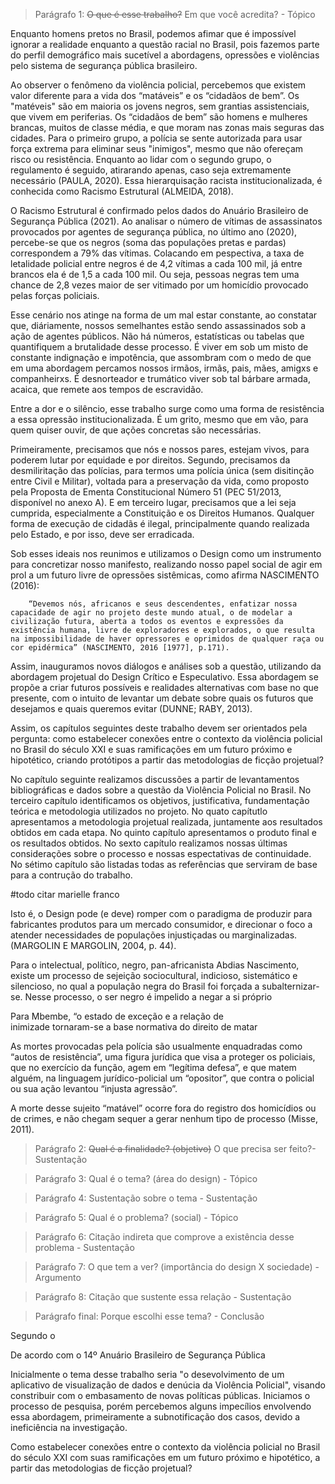 > Parágrafo 1: ~~O que é esse trabalho?~~ Em que você acredita? - Tópico

Enquanto homens pretos no Brasil, podemos afimar que é impossível ignorar a realidade enquanto a questão racial no Brasil, pois fazemos parte do perfil demográfico mais sucetível a abordagens, opressões e violências pelo sistema de segurança pública brasileiro.

Ao observer o fenômeno da violência policial, percebemos que existem valor diferente para a vida dos “matáveis” e os “cidadãos de bem”. Os "matéveis" são em maioria os jovens negros, sem grantias assistenciais, que vivem em periferias. Os “cidadãos de bem” são homens e mulheres brancas, muitos de classe média, e que moram nas zonas mais seguras das cidades. Para o primeiro grupo, a polícia se sente autorizada para usar força extrema para eliminar seus "inimigos", mesmo que não ofereçam risco ou resistência. Enquanto ao lidar com o segundo grupo, o regulamento é seguido, atirarando apenas, caso seja extremamente necessário (PAULA, 2020). Essa hierarquisação racista institucionalizada, é conhecida como Racismo Estrutural (ALMEIDA, 2018).

O Racismo Estrutural é confirmado pelos dados do Anuário Brasileiro de Segurança Pública (2021). Ao analisar o número de vítimas de assassinatos provocados por agentes de segurança pública, no último ano (2020), percebe-se que os negros (soma das populações pretas e pardas) correspondem a 79% das vítimas. Colacando em pespectiva, a taxa de letalidade policial entre negros é de 4,2 vítimas a cada 100 mil, já entre brancos ela é de 1,5 a cada 100 mil. Ou seja, pessoas negras tem uma chance de 2,8 vezes maior de ser vitimado por um homicídio provocado pelas forças policiais.

Esse cenário nos atinge na forma de um mal estar constante, ao constatar que, diáriamente, nossos semelhantes estão sendo assassinados sob a ação de agentes públicos. Não há números, estatísticas ou tabelas que quantifiquem a brutalidade desse processo. É viver em sob um misto de constante indignação e impotência, que assombram com o medo de que em uma abordagem percamos nossos irmãos, irmãs, pais, mães, amigxs e companheirxs. É desnorteador e trumático viver sob tal bárbare armada, acaica, que remete aos tempos de escravidão. 

Entre a dor e o silêncio, esse trabalho surge como uma forma de resistência a essa opressão institucionalizada. É um grito, mesmo que em vão, para quem quiser ouvir, de que ações concretas são necessárias.

Primeiramente, precisamos que nós e nossos pares, estejam vivos, para poderem lutar por equidade e por direitos. Segundo, precisamos da desmiliritação das polícias, para termos uma polícia única (sem disitinção entre Civil e Militar), voltada para a preservação da vida, como proposto pela Proposta de Ementa Constitucional Número 51 (PEC 51/2013, disponível no anexo A). E em terceiro lugar, precisamos que a lei seja cumprida, especialmente a Constituição e os Direitos Humanos. Qualquer forma de execução de cidadãs é ilegal, principalmente quando realizada pelo Estado, e por isso, deve ser erradicada.

Sob esses ideais nos reunimos e utilizamos o Design como um instrumento para concretizar nosso manifesto, realizando nosso papel social de agir em prol a um futuro livre de opressões sistêmicas, como afirma NASCIMENTO (2016):

		“Devemos nós, africanos e seus descendentes, enfatizar nossa capacidade de agir no projeto deste mundo atual, o de modelar a civilização futura, aberta a todos os eventos e expressões da existência humana, livre de exploradores e explorados, o que resulta na impossibilidade de haver opressores e oprimidos de qualquer raça ou cor epidérmica” (NASCIMENTO, 2016 [1977], p.171).



Assim, inauguramos novos diálogos e análises sob a questão, utilizando da abordagem projetual do Design Crítico e Especulativo. Essa abordagem se propõe a criar futuros possíveis e realidades alternativas com base no que presente, com o intuito de levantar um debate sobre quais os futuros que desejamos e quais queremos evitar (DUNNE; RABY, 2013).

Assim, os capítulos seguintes deste trabalho devem ser orientados pela pergunta: como estabelecer conexões entre o contexto da violência policial no Brasil do século XXI e suas ramificações em um futuro próximo e hipotético, criando protótipos a partir das metodologias de ficção projetual?

No capítulo seguinte realizamos discussões a partir de levantamentos bibliográficas e dados sobre a questão da Violência Policial no Brasil. No terceiro capítulo identificamos os objetivos, justificativa, fundamentação teórica e metodologia utilizados no projeto. No quato capítutlo apresentamos a metodologia projetual realizada, juntamente aos resultados obtidos em cada etapa. No quinto capítulo apresentamos o produto final e os resultados obtidos. No sexto capítulo realizamos nossas últimas considerações sobre o processo e nossas espectativas de continuidade. No sétimo capítulo são listadas todas as referências que serviram de base para  a contrução do trabalho.


#todo citar marielle franco

Isto é, o Design pode (e deve) romper com o paradigma de produzir para fabricantes produtos para um mercado consumidor, e direcionar o foco a atender necessidades de populações injustiçadas ou marginalizadas. (MARGOLIN E MARGOLIN, 2004, p. 44).

Para o intelectual, político, negro, pan-africanista Abdias Nascimento, existe um processo de sejeição sociocultural, indicioso, sistemático e silencioso, no qual a população negra do Brasil foi forçada a subalternizar-se. Nesse processo, o ser negro é impelido a negar a si próprio

   Para Mbembe, “o estado de exceção e a relação de  
inimizade tornaram-se a base normativa do direito de matar

As mortes provocadas pela polícia são usualmente enquadradas como “autos de resistência”, uma figura jurídica que visa a proteger os policiais, que no exercício da função, agem em “legítima defesa”, e que matem alguém, na linguagem jurídico-policial um “opositor”, que contra o policial ou sua ação levantou “injusta agressão”. 



A morte desse sujeito “matável” ocorre fora do registro dos homicídios ou de crimes, e não chegam sequer a gerar nenhum tipo de processo (Misse, 2011).


> Parágrafo 2: ~~Qual é a finalidade? (objetivo)~~ O que precisa ser feito?- Sustentação

> Parágrafo 3: Qual é o tema? (área do design) - Tópico

> Parágrafo 4: Sustentação sobre o tema - Sustentação

> Parágrafo 5: Qual é o problema? (social) - Tópico

> Parágrafo 6: Citação indireta que comprove a existência desse problema - Sustentação

> Parágrafo 7: O que tem a ver? (importância do design X sociedade) - Argumento

> Parágrafo 8: Citação que sustente essa relação - Sustentação

> Parágrafo final: Porque escolhi esse tema? - Conclusão




Segundo o 

De acordo com o 14º Anuário Brasileiro de Segurança Pública

Inicialmente o tema desse trabalho seria "o desevolvimento de um aplicativo de visualização de dados e denúcia da Violência Policial", visando constribuir com o embasamento de novas políticas públicas. Iniciamos o processo de pesquisa, porém percebemos alguns impecílios envolvendo essa abordagem, primeiramente a subnotificação dos casos, devido a ineficiência na investigação.

Como estabelecer conexões entre o contexto da violência policial no Brasil do século XXI com suas ramificações em um futuro próximo e hipotético, a partir das metodologias de ficção projetual?